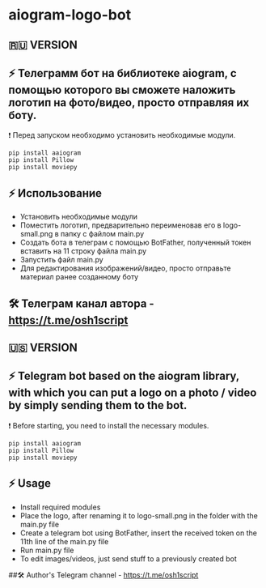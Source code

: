 # aiogram-logo-bot


## 🇷🇺 VERSION

## ⚡️ Телеграмм бот на библиотеке aiogram, с помощью которого вы сможете наложить логотип на фото/видео, просто отправляя их боту.

❗️ Перед запуском необходимо установить необходимые модули.
```
pip install aaiogram
pip install Pillow
pip install moviepy
```
## ⚡️ Использование

- Установить необходимые модули
- Поместить логотип, предварительно переименовав его в logo-small.png в папку с файлом main.py
- Создать бота в телеграм с помощью BotFather, полученный токен вставить на 11 строку файла main.py
- Запустить файл main.py
- Для редактирования изображений/видео, просто отправьте материал ранее созданному боту

## 🛠 Телеграм канал автора - https://t.me/osh1script

## 🇺🇸 VERSION

## ⚡️ Telegram bot based on the aiogram library, with which you can put a logo on a photo / video by simply sending them to the bot.

❗️ Before starting, you need to install the necessary modules.
```
pip install aaiogram
pip install Pillow
pip install moviepy
```
## ⚡️ Usage

- Install required modules
- Place the logo, after renaming it to logo-small.png in the folder with the main.py file
- Create a telegram bot using BotFather, insert the received token on the 11th line of the main.py file
- Run main.py file
- To edit images/videos, just send stuff to a previously created bot

##🛠 Author's Telegram channel - https://t.me/osh1script
